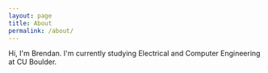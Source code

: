 ```yaml
---
layout: page
title: About
permalink: /about/
---
```


Hi, I'm Brendan. I'm currently studying Electrical and Computer Engineering at CU Boulder. 
